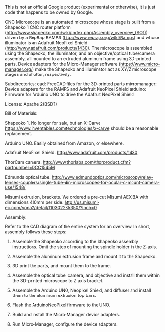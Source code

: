 This is not an official Google product (experimental or otherwise), it is just code that happens to be owned by Google.

CNC Microscope is an automated microscope whose stage is built from a
Shapeoko 1 CNC router platform
(http://www.shapeoko.com/wiki/index.php/Assembly_overview_(SO1))
driven by a RepRap RAMPS (http://www.reprap.org/wiki/Ramps) and whose
illuminator is an Adafruit NeoPixel Shield
(http://www.adafruit.com/products/1430).  The microscope is assembled
using the Shapeoko, the illuminator, and an objective/optical
tube/camera assembly, all mounted to an extruded aluminum frame using
3D-printed parts.  Device adapters for the Micro-Manager software
(https://www.micro-manager.org/) make the Shapeoko and illuminator act
as XY/Z microscope stages and shutter, respectively.

Subdirectories:
cad: FreeCAD files for the 3D-printed parts
micromanager: Device adapters for the RAMPS and Adafruit NeoPixel Shield
arduino: Firmware for Arduino UNO to drive the Adafruit NeoPixel Shield

License:
Apache 2(BSD?)

Bill of Materials:

Shapeoko 1.  No longer for sale, but an X-Carve
https://www.inventables.com/technologies/x-carve should be a
reasonable replacement.

Arduino UNO.  Easily obtained from Amazon, or elsewhere.

Adafruit NeoPixel Shield.  http://www.adafruit.com/products/1430

ThorCam camera.  http://www.thorlabs.com/thorproduct.cfm?partnumber=DCC1545M

Edmunds optical tube.  http://www.edmundoptics.com/microscopy/relay-lenses-couplers/single-tube-din-microscopes-for-ocular-c-mount-camera-use/1548/

Misumi extrusion, brackets.  We ordered a pre-cut Misumi AEX BA with dimensions 410mm per side. http://us.misumi-ec.com/vona2/detail/110302285350/?Inch=0

Assembly:

Refer to the CAD diagram of the entire system for an overview.  In
short, assembly follows these steps:

1) Assemble the Shapeoko according to the Shapeoko assembly
instructions.  Omit the step of mounting the spindle holder in the
Z-axis.

2) Assemble the aluminum extrusion frame and mount it to the Shapeoko.

3) 3D print the parts, and mount them to the frame.

4) Assemble the optical tube, camera, and objective and install them
within the 3D-printed microscope to Z axis bracket.

5) Assemble the Arduino UNO, Neopixel Shield, and diffuser and install
them to the aluminum extrusion top bars.

6) Flash the ArduinoNeoPixel firmware to the UNO.

7) Build and install the Micro-Manager device adapters.

8) Run Micro-Manager, configure the device adapters.




